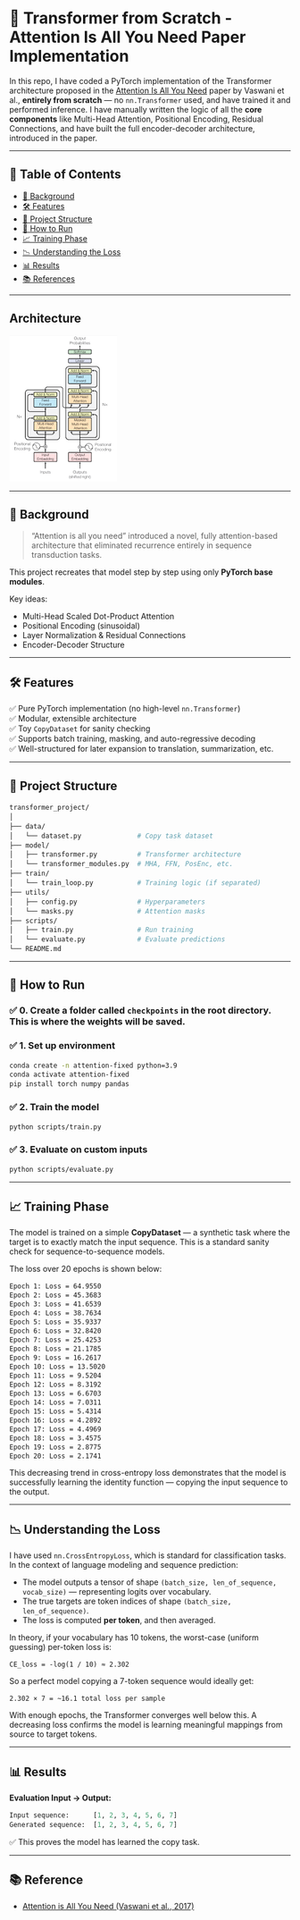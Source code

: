 # 🧠 Transformer from Scratch - Attention Is All You Need Paper Implementation

In this repo, I have coded a PyTorch implementation of the Transformer architecture proposed in the [Attention Is All You Need](https://arxiv.org/abs/1706.03762) paper by Vaswani et al., **entirely from scratch** — no `nn.Transformer` used, and have trained it and performed inference. I have manually written the logic of all the **core components** like Multi-Head Attention, Positional Encoding, Residual Connections, and have built the full encoder-decoder architecture, introduced in the paper.

---

## 📌 Table of Contents

- [📖 Background](#-background)
- [🛠 Features](#-features)
- [📂 Project Structure](#-project-structure)
- [🚀 How to Run](#-how-to-run)
- [📈 Training Phase](#-training-phase)
- [📉 Understanding the Loss](#-understanding-the-loss)
- [📊 Results](#-results)
- [📚 References](#-references)

---

## Architecture

![Transformer Architecture](images/transformer-architecture.png)

---

## 📖 Background

> “Attention is all you need” introduced a novel, fully attention-based architecture that eliminated recurrence entirely in sequence transduction tasks.

This project recreates that model step by step using only **PyTorch base modules**.

Key ideas:
- Multi-Head Scaled Dot-Product Attention
- Positional Encoding (sinusoidal)
- Layer Normalization & Residual Connections
- Encoder-Decoder Structure

---

## 🛠 Features

✅ Pure PyTorch implementation (no high-level `nn.Transformer`)  
✅ Modular, extensible architecture  
✅ Toy `CopyDataset` for sanity checking  
✅ Supports batch training, masking, and auto-regressive decoding  
✅ Well-structured for later expansion to translation, summarization, etc.

---

## 📂 Project Structure

```bash
transformer_project/
│ 
├── data/
│   └── dataset.py              # Copy task dataset
├── model/
│   ├── transformer.py          # Transformer architecture
│   └── transformer_modules.py  # MHA, FFN, PosEnc, etc.
├── train/
│   └── train_loop.py           # Training logic (if separated)
├── utils/
│   ├── config.py               # Hyperparameters
│   └── masks.py                # Attention masks
├── scripts/
│   ├── train.py                # Run training
│   └── evaluate.py             # Evaluate predictions
└── README.md
```

---

## 🚀 How to Run

### ✅ 0. Create a folder called ```checkpoints``` in the root directory. This is where the weights will be saved. 

### ✅ 1. Set up environment

```bash
conda create -n attention-fixed python=3.9
conda activate attention-fixed
pip install torch numpy pandas
```

### ✅ 2. Train the model

```bash
python scripts/train.py
```

### ✅ 3. Evaluate on custom inputs

```bash
python scripts/evaluate.py
```

---

## 📈 Training Phase

The model is trained on a simple **CopyDataset** — a synthetic task where the target is to exactly match the input sequence. This is a standard sanity check for sequence-to-sequence models.

The loss over 20 epochs is shown below:

```
Epoch 1: Loss = 64.9550
Epoch 2: Loss = 45.3683
Epoch 3: Loss = 41.6539
Epoch 4: Loss = 38.7634
Epoch 5: Loss = 35.9337
Epoch 6: Loss = 32.8420
Epoch 7: Loss = 25.4253
Epoch 8: Loss = 21.1785
Epoch 9: Loss = 16.2617
Epoch 10: Loss = 13.5020
Epoch 11: Loss = 9.5204
Epoch 12: Loss = 8.3192
Epoch 13: Loss = 6.6703
Epoch 14: Loss = 7.0311
Epoch 15: Loss = 5.4314
Epoch 16: Loss = 4.2892
Epoch 17: Loss = 4.4969
Epoch 18: Loss = 3.4575
Epoch 19: Loss = 2.8775
Epoch 20: Loss = 2.1741
```

This decreasing trend in cross-entropy loss demonstrates that the model is successfully learning the identity function — copying the input sequence to the output.

---

## 📉 Understanding the Loss

I have used `nn.CrossEntropyLoss`, which is standard for classification tasks. In the context of language modeling and sequence prediction:

- The model outputs a tensor of shape `(batch_size, len_of_sequence, vocab_size)` — representing logits over vocabulary.
- The true targets are token indices of shape `(batch_size, len_of_sequence)`.
- The loss is computed **per token**, and then averaged.

In theory, if your vocabulary has 10 tokens, the worst-case (uniform guessing) per-token loss is:

```text
CE_loss = -log(1 / 10) ≈ 2.302
```

So a perfect model copying a 7-token sequence would ideally get:

```text
2.302 × 7 = ~16.1 total loss per sample
```

With enough epochs, the Transformer converges well below this. A decreasing loss confirms the model is learning meaningful mappings from source to target tokens.

---

## 📊 Results

**Evaluation Input → Output:**

```python
Input sequence:      [1, 2, 3, 4, 5, 6, 7]
Generated sequence:  [1, 2, 3, 4, 5, 6, 7]
```

✅ This proves the model has learned the copy task.

---

## 📚 Reference

- [Attention is All You Need (Vaswani et al., 2017)](https://arxiv.org/abs/1706.03762)
